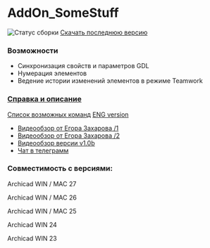 # AddOn_SomeStuff
![Статус сборки](https://github.com/kuvbur/AddOn_SomeStuff/actions/workflows/rel_build.yml/badge.svg?branch=master)
[Скачать последнюю версию](https://github.com/kuvbur/AddOn_SomeStuff/releases/latest)
### Возможности
* Синхронизация свойств и параметров GDL
* Нумерация элементов
* Ведение истории изменений элементов в режиме Teamwork

### [Справка и описание](https://github.com/kuvbur/AddOn_SomeStuff/wiki)
[Список возможных команд](https://github.com/kuvbur/AddOn_SomeStuff/wiki/%D0%A1%D0%BF%D0%B8%D1%81%D0%BE%D0%BA-%D0%B2%D0%BE%D0%B7%D0%BC%D0%BE%D0%B6%D0%BD%D1%8B%D1%85-%D0%BA%D0%BE%D0%BC%D0%B0%D0%BD%D0%B4-%D0%B2-%D0%BE%D0%BF%D0%B8%D1%81%D0%B0%D0%BD%D0%B8%D1%8F%D1%85-%D1%81%D0%B2%D0%BE%D0%B9%D1%81%D1%82%D0%B2) [ENG version](https://github.com/kuvbur/AddOn_SomeStuff/wiki/List-of-possible-commands-in-property-descriptions-(gtanslate-version))

* [Видеообзор от Егора Захарова /1](https://www.youtube.com/watch?v=msOBRXge0ec)
* [Видеообзор от Егора Захарова /2](https://youtu.be/s541ycUumtI)
* [Видеообзор версии v1.0b](https://youtu.be/XJ23-R5Rl7Y)
* [Чат в телеграмм](https://t.me/joinchat/G4VyxoQ9-S1mNDQy)

### Совместимость с версиями:
Archicad WIN / MAC 27

Archicad WIN / MAC 26

Archicad WIN / MAC 25

Archicad WIN 24

Archicad WIN 23
